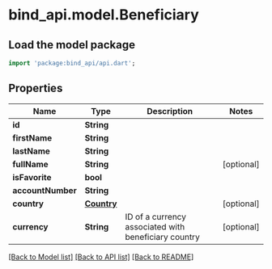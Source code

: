 # bind_api.model.Beneficiary

## Load the model package
```dart
import 'package:bind_api/api.dart';
```

## Properties
Name | Type | Description | Notes
------------ | ------------- | ------------- | -------------
**id** | **String** |  | 
**firstName** | **String** |  | 
**lastName** | **String** |  | 
**fullName** | **String** |  | [optional] 
**isFavorite** | **bool** |  | 
**accountNumber** | **String** |  | 
**country** | [**Country**](Country.md) |  | [optional] 
**currency** | **String** | ID of a currency associated with beneficiary country | [optional] 

[[Back to Model list]](../README.md#documentation-for-models) [[Back to API list]](../README.md#documentation-for-api-endpoints) [[Back to README]](../README.md)


